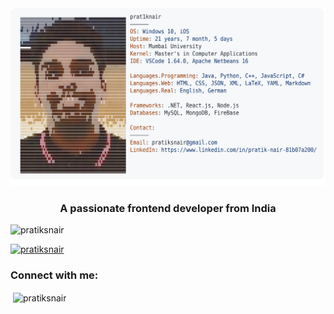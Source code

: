<a href="https://www.linkedin.com/in/pratik-nair-81b07a200/">
  <picture>
    <source media="(prefers-color-scheme: dark)" srcset="https://github.com/pratiksnair/pratiksnair/blob/d293637b2215146b55944b6975f85ca2de265d80/darkmodeu.svg">
    <img alt="Andrew Grant's GitHub Profile README" src="https://github.com/pratiksnair/pratiksnair/blob/dbd5dbf0a3578853cecfd39310b4851fe4de5a26/lightmodeu.svg">
  </picture>
</a>
<h3 align="center">A passionate frontend developer from India</h3>

<p align="left"> <img src="https://komarev.com/ghpvc/?username=pratiksnair&label=Profile%20views&color=0e75b6&style=flat" alt="pratiksnair" /> </p>

<p align="left"> <a href="https://github.com/ryo-ma/github-profile-trophy"><img src="https://github-profile-trophy.vercel.app/?username=pratiksnair" alt="pratiksnair" /></a> </p>

<h3 align="left">Connect with me:</h3>
<p align="left">
</p>

<p>&nbsp;<img align="center" src="https://github-readme-stats.vercel.app/api?username=pratiksnair&show_icons=true&locale=en" alt="pratiksnair" /></p>
